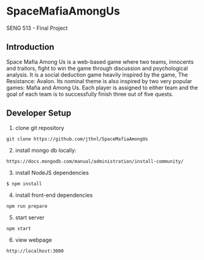 # SpaceMafiaAmongUs
SENG 513 - Final Project

## Introduction
Space Mafia Among Us is a web-based game where two teams, innocents and traitors, fight to win the game through discussion and psychological analysis. It is a social deduction game heavily inspired by the game, The Resistance: Avalon. Its nominal theme is also inspired by two very popular games: Mafia and Among Us. Each player is assigned to either team and the goal of each team is to successfully finish three out of five quests.

## Developer Setup
1. clone git repository

``` 
git clone https://github.com/jthnl/SpaceMafiaAmongUs 
```
2. install mongo db locally:

```
https://docs.mongodb.com/manual/administration/install-community/
```
3. install NodeJS dependencies
```
$ npm install
```
4.  install front-end dependencies
```
npm run prepare
```
5. start server
``` 
npm start
```
6. view webpage
```
http://localhost:3000
```